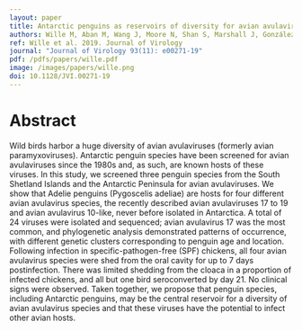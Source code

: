 ```yaml
---
layout: paper
title: Antarctic penguins as reservoirs of diversity for avian avulaviruses
authors: Wille M, Aban M, Wang J, Moore N, Shan S, Marshall J, González-Acuña D, Vijaykrishna D, Butler J, Wang J, Hall R, Williams D, and Hurt A
ref: Wille et al. 2019. Journal of Virology
journal: "Journal of Virology 93(11): e00271-19"
pdf: /pdfs/papers/wille.pdf
image: /images/papers/wille.png
doi: 10.1128/JVI.00271-19
---
```


# Abstract

Wild birds harbor a huge diversity of avian avulaviruses (formerly avian paramyxoviruses). Antarctic penguin species have been screened for avian avulaviruses since the 1980s and, as such, are known hosts of these viruses. In this study, we screened three penguin species from the South Shetland Islands and the Antarctic Peninsula for avian avulaviruses. We show that Adelie penguins (Pygoscelis adeliae) are hosts for four different avian avulavirus species, the recently described avian avulaviruses 17 to 19 and avian avulavirus 10-like, never before isolated in Antarctica. A total of 24 viruses were isolated and sequenced; avian avulavirus 17 was the most common, and phylogenetic analysis demonstrated patterns of occurrence, with different genetic clusters corresponding to penguin age and location. Following infection in specific-pathogen-free (SPF) chickens, all four avian avulavirus species were shed from the oral cavity for up to 7 days postinfection. There was limited shedding from the cloaca in a proportion of infected chickens, and all but one bird seroconverted by day 21. No clinical signs were observed. Taken together, we propose that penguin species, including Antarctic penguins, may be the central reservoir for a diversity of avian avulavirus species and that these viruses have the potential to infect other avian hosts.